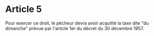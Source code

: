 # Article 5

Pour exercer ce droit, le pêcheur devra avoir acquitté la taxe dite "du dimanche" prévue par l'article 1er du décret du 30 décembre 1957.
